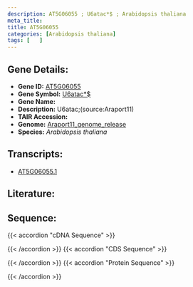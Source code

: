 ```yaml
---
description: AT5G06055 ; U6atac*$ ; Arabidopsis thaliana
meta_title:
title: AT5G06055
categories: [Arabidopsis thaliana]
tags: [   ]
---
```


## Gene Details:
- **Gene ID:** [AT5G06055](https://www.arabidopsis.org/locus?name=AT5G06055)
- **Gene Symbol:** <u>U6atac*$</u>
- **Gene Name:** 
- **Description:**   U6atac;(source:Araport11)
- **TAIR Accession:** 
- **Genome:** [Araport11_genome_release](https://www.arabidopsis.org/download/list?dir=Genes%2FAraport11_genome_release)
- **Species:** *Arabidopsis thaliana*

## Transcripts:
   -  [AT5G06055.1](https://www.arabidopsis.org/gene?name=AT5G06055.1)
## Literature:
## Sequence:
{{< accordion "cDNA Sequence" >}}

{{< /accordion >}}
{{< accordion "CDS Sequence" >}}

{{< /accordion >}}
{{< accordion "Protein Sequence" >}}

{{< /accordion >}}
